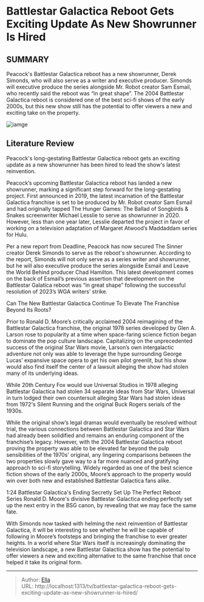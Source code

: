 # Battlestar Galactica Reboot Gets Exciting Update As New Showrunner Is Hired


## SUMMARY 



  Peacock&#39;s Battlestar Galactica reboot has a new showrunner, Derek Simonds, who will also serve as a writer and executive producer.   Simonds will executive produce the series alongside Mr. Robot creator Sam Esmail, who recently said the reboot was “in great shape”.   The 2004 Battlestar Galactica reboot is considered one of the best sci-fi shows of the early 2000s, but this new show still has the potential to offer viewers a new and exciting take on the property.  

![iamge](https://static1.srcdn.com/wordpress/wp-content/uploads/2020/07/Battlestar-Galactica-Cylons.jpg)

## Literature Review
Peacock&#39;s long-gestating Battlestar Galactica reboot gets an exciting update as a new showrunner has been hired to lead the show&#39;s latest reinvention.




Peacock’s upcoming Battlestar Galactica reboot has landed a new showrunner, marking a significant step forward for the long-gestating project. First announced in 2019, the latest incarnation of the Battlestar Galactica franchise is set to be produced by Mr. Robot creator Sam Esmail and had originally tapped The Hunger Games: The Ballad of Songbirds &amp; Snakes screenwriter Michael Lesslie to serve as showrunner in 2020. However, less than one year later, Lesslie departed the project in favor of working on a television adaptation of Margaret Atwood’s Maddaddam series for Hulu.




Per a new report from Deadline, Peacock has now secured The Sinner creator Derek Simonds to serve as the reboot&#39;s showrunner. According to the report, Simonds will not only serve as a series writer and showrunner, but he will also executive produce the series alongside Esmail and Leave the World Behind producer Chad Hamilton. This latest development comes on the back of Esmail’s previous assertion that development on the Battlestar Galatica reboot was “in great shape” following the successful resolution of 2023’s WGA writers’ strike.


 Can The New Battlestar Galactica Continue To Elevate The Franchise Beyond Its Roots? 
          

Prior to Ronald D. Moore’s critically acclaimed 2004 reimagining of the Battlestar Galactica franchise, the original 1978 series developed by Glen A. Larson rose to popularity at a time when space-faring science fiction began to dominate the pop culture landscape. Capitalizing on the unprecedented success of the original Star Wars movie, Larson’s own intergalactic adventure not only was able to leverage the hype surrounding George Lucas’ expansive space opera to get his own pilot greenlit, but his show would also find itself the center of a lawsuit alleging the show had stolen many of its underlying ideas.






While 20th Century Fox would sue Universal Studios in 1978 alleging Battlestar Galactica had stolen 34 separate ideas from Star Wars, Universal in turn lodged their own countersuit alleging Star Wars had stolen ideas from 1972&#39;s Silent Running and the original Buck Rogers serials of the 1930s.




While the original show’s legal dramas would eventually be resolved without trial, the various connections between Battlestar Galactica and Star Wars had already been solidified and remains an enduring component of the franchise’s legacy. However, with the 2004 Battlestar Galactica reboot proving the property was able to be elevated far beyond the pulp sensibilities of the 1970s’ original, any lingering comparisons between the two properties slowly gave way to a far more nuanced and gratifying approach to sci-fi storytelling. Widely regarded as one of the best science fiction shows of the early 2000s, Moore’s approach to the property would win over both new and established Battlestar Galactica fans alike.

  1:24                       Battlestar Galactica&#39;s Ending Secretly Set Up The Perfect Reboot Series   Ronald D. Moore&#39;s divisive Battlestar Galactica ending perfectly set up the next entry in the BSG canon, by revealing that we may face the same fate.    




With Simonds now tasked with helming the next reinvention of Battlestar Galactica, it will be interesting to see whether he will be capable of following in Moore’s footsteps and bringing the franchise to ever greater heights. In a world where Star Wars itself is increasingly dominating the television landscape, a new Battlestar Galactica show has the potential to offer viewers a new and exciting alternative to the same franchise that once helped it take its original form.



---

> Author: [Ella](https://instagram.hk.cn/)  
> URL: http://localhost:1313/tv/battlestar-galactica-reboot-gets-exciting-update-as-new-showrunner-is-hired/  

